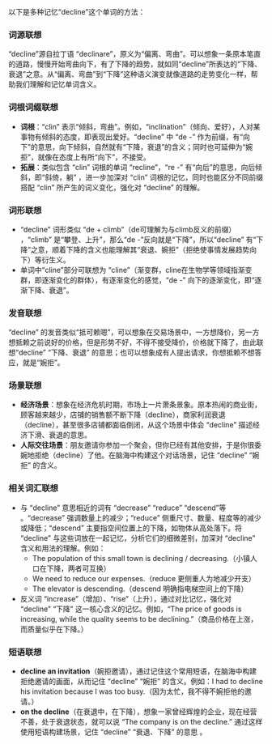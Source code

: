 以下是多种记忆“decline”这个单词的方法：

### 词源联想
“decline”源自拉丁语 “declinare”，原义为“偏离、弯曲”。可以想象一条原本笔直的道路，慢慢开始弯曲向下，有了下降的趋势，就如同“decline”所表达的“下降、衰退”之意。从“偏离、弯曲”到“下降”这种语义演变就像道路的走势变化一样，帮助我们理解和记忆单词含义。

### 词根词缀联想
 - **词根**：“clin” 表示“倾斜，弯曲”。例如，“inclination”（倾向、爱好），人对某事物有倾斜的态度，即表现出爱好。“decline” 中 “de -” 作为前缀，有“向下”的意思，向下倾斜，自然就有“下降，衰退”的含义；同时也可延伸为“婉拒”，就像在态度上有所“向下”，不接受。 
 - **拓展**：类似包含 “clin” 词根的单词 “recline”，“re -” 有“向后”的意思，向后倾斜，即“斜倚，躺” ，进一步加深对 “clin” 词根的记忆，同时也能区分不同前缀搭配 “clin” 所产生的词义变化，强化对 “decline” 的理解。

### 词形联想
 - “decline” 词形类似 “de + climb”（de可理解为与climb反义的前缀） ，“climb” 是“攀登、上升”，那么“de -”反向就是“下降”，所以“decline” 有“下降”之意，顺着下降的含义也能理解其“衰退、婉拒”（拒绝使事情发展趋势向下）等衍生义。
 - 单词中“cline”部分可联想为 “cline”（渐变群，cline在生物学等领域指渐变群，即逐渐变化的群体），有逐渐变化的感觉，“de -” 向下的逐渐变化，即“逐渐下降、衰退”。

### 发音联想
“decline” 的发音类似“抵可赖嗯”，可以想象在交易场景中，一方想降价，另一方想抵赖之前说好的价格，但是形势不好，不得不接受降价，价格就下降了，由此联想“decline” “下降、衰退” 的意思；也可以想象成有人提出请求，你想抵赖不想答应，就是“婉拒”。

### 场景联想
 - **经济场景**：想象在经济危机时期，市场上一片萧条景象。原本热闹的商业街，顾客越来越少，店铺的销售额不断下降（decline），商家利润衰退（decline），甚至很多店铺都面临倒闭，从这个场景中体会 “decline” 描述经济下滑、衰退的意思。
 - **人际交往场景**：朋友邀请你参加一个聚会，但你已经有其他安排，于是你很委婉地拒绝（decline）了他。在脑海中构建这个对话场景，记住 “decline” “婉拒” 的含义。

### 相关词汇联想
 - 与 “decline” 意思相近的词有 “decrease” “reduce” “descend”等 。“decrease” 强调数量上的减少；“reduce” 侧重尺寸、数量、程度等的减少或降低；“descend” 主要指空间位置上的下降，如物体从高处落下。将 “decline” 与这些词放在一起记忆，分析它们的细微差别，加深对 “decline” 含义和用法的理解。例如：
   - The population of this small town is declining / decreasing.（小镇人口在下降，两者可互换）
   - We need to reduce our expenses.（reduce 更侧重人为地减少开支）
   - The elevator is descending.（descend 明确指电梯空间上的下降）
 - 反义词 “increase”（增加）、“rise”（上升），通过对比记忆，强化对 “decline” “下降” 这一核心含义的记忆。例如，“The price of goods is increasing, while the quality seems to be declining.”（商品价格在上涨，而质量似乎在下降。）

### 短语联想
 - **decline an invitation**（婉拒邀请），通过记住这个常用短语，在脑海中构建拒绝邀请的画面，从而记住 “decline” “婉拒” 的含义。例如：I had to decline his invitation because I was too busy.（因为太忙，我不得不婉拒他的邀请。）
 - **on the decline**（在衰退中，在下降），想象一家曾经辉煌的企业，现在经营不善，处于衰退状态，就可以说 “The company is on the decline.” 通过这样使用短语构建场景，记住 “decline” “衰退、下降” 的意思 。 